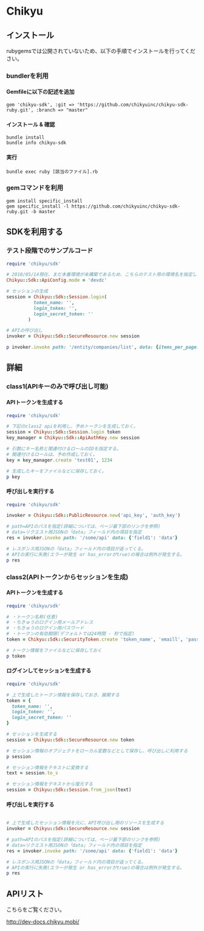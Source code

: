# Chikyu
## インストール
rubygemsでは公開されていないため、以下の手順でインストールを行ってください。

### bundlerを利用
#### Gemfileに以下の記述を追加
```
gem 'chikyu-sdk', :git => 'https://github.com/chikyuinc/chikyu-sdk-ruby.git', :branch => "master"
```

#### インストール & 確認
```
bundle install
bundle info chikyu-sdk
```

#### 実行
```
bundle exec ruby [該当のファイル].rb
```

### gemコマンドを利用
```
gem install specific_install
gem specific_install -l https://github.com/chikyuinc/chikyu-sdk-ruby.git -b master
```

## SDKを利用する
### テスト段階でのサンプルコード
```test.rb
require 'chikyu/sdk'

# 2018/05/14現在、まだ本番環境が未構築であるため、こちらのテスト用の環境名を指定して下さい。
Chikyu::Sdk::ApiConfig.mode = 'devdc'

# セッションの生成
session = Chikyu::Sdk::Session.login(
          token_name: '',
          login_token: '',
          login_secret_token: ''
        )

# APIの呼び出し
invoker = Chikyu::Sdk::SecureResource.new session

p invoker.invoke path: '/entity/companies/list', data: {items_per_page: 10, page_index: 0}
```

## 詳細
### class1(APIキーのみで呼び出し可能)
#### APIトークンを生成する
```token.rb
require 'chikyu/sdk'

# 下記のclass2 apiを利用し、予めトークンを生成しておく。
session = Chikyu::Sdk::Session.login token
key_manager = Chikyu::Sdk::ApiAuthKey.new session

# 引数にキー名称と関連付けるロールのIDを指定する。
# 関連付けるロールは、予め作成しておく。
key = key_manager.create 'test01', 1234

# 生成したキーをファイルなどに保存しておく。
p key

```

#### 呼び出しを実行する
```invoke_public.rb
require 'chikyu/sdk'

invoker = Chikyu::Sdk::PublicResource.new('api_key', 'auth_key')

# path=APIのパスを指定(詳細については、ページ最下部のリンクを参照)
# data=リクエスト用JSONの「data」フィールド内の項目を指定
res = invoker.invoke path: '/some/api' data: {'field1': 'data'}

# レスポンス用JSONの「data」フィールド内の項目が返ってくる。
# APIの実行に失敗(エラーが発生 or has_errorがtrue)の場合は例外が発生する。
p res
```

### class2(APIトークンからセッションを生成)
#### APIトークンを生成する
```create_token.rb
require 'chikyu/sdk'

# ・トークン名称(任意)
# ・ちきゅうのログイン用メールアドレス
# ・ちきゅうのログイン用パスワード
# ・トークンの有効期限(デフォルトでは24時間 - 秒で指定)
token = Chikyu::Sdk::SecurityToken.create 'token_name', 'emaill', 'password', 86400

# トークン情報をファイルなどに保存しておく
p token
```

#### ログインしてセッションを生成する
```create_session.rb
require 'chikyu/sdk'

# 上で生成したトークン情報を保存しておき、展開する
token = {
  token_name: '',
  login_token: '',
  login_secret_token: ''
}

# セッションを生成する
session = Chikyu::Sdk::SecureResource.new token

# セッション情報のオブジェクトをローカル変数などとして保存し、呼び出しに利用する
p session

# セッション情報をテキストに変換する
text = session.to_s

# セッション情報をテキストから復元する
session = Chikyu::Sdk::Session.from_json(text)
```


#### 呼び出しを実行する
```invoke_secure.rb

# 上で生成したセッション情報を元に、API呼び出し用のリソースを生成する
invoker = Chikyu::Sdk::SecureResource.new session

# path=APIのパスを指定(詳細については、ページ最下部のリンクを参照)
# data=リクエスト用JSONの「data」フィールド内の項目を指定
res = invoker.invoke path: '/some/api' data: {'field1': 'data'}

# レスポンス用JSONの「data」フィールド内の項目が返ってくる。
# APIの実行に失敗(エラーが発生 or has_errorがtrue)の場合は例外が発生する。
p res
```


## APIリスト
こちらをご覧ください。

http://dev-docs.chikyu.mobi/

